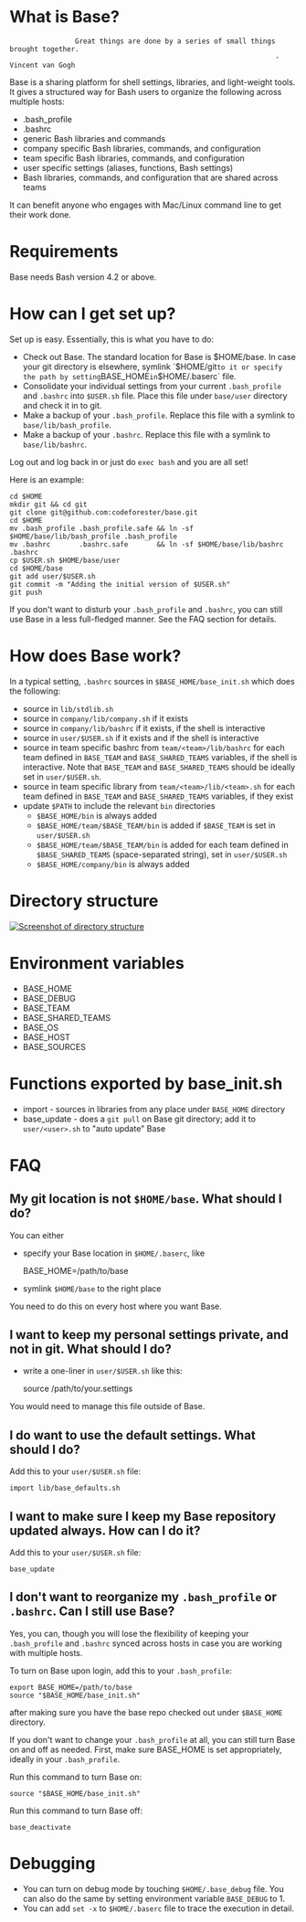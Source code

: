 # **What is Base?**

```
                Great things are done by a series of small things brought together.
                                                                 - Vincent van Gogh
```
Base is a sharing platform for shell settings, libraries, and light-weight tools. It gives a structured way for Bash users to organize the following across multiple hosts:

* .bash_profile
* .bashrc
* generic Bash libraries and commands
* company specific Bash libraries, commands, and configuration
* team specific Bash libraries, commands, and configuration
* user specific settings (aliases, functions, Bash settings)
* Bash libraries, commands, and configuration that are shared across teams

It can benefit anyone who engages with Mac/Linux command line to get their work done.

# **Requirements**

Base needs Bash version 4.2 or above.

# **How can I get set up?**

Set up is easy.  Essentially, this is what you have to do:

* Check out Base. The standard location for Base is $HOME/base.  In case your git directory is elsewhere, symlink `$HOME/git` to it or specify the path by setting `BASE_HOME` in `$HOME/.baserc` file.
* Consolidate your individual settings from your current `.bash_profile` and `.bashrc` into `$USER.sh` file.  Place this file under `base/user` directory and check it in to git.
* Make a backup of your `.bash_profile`.  Replace this file with a symlink to `base/lib/bash_profile`.
* Make a backup of your `.bashrc`.  Replace this file with a symlink to `base/lib/bashrc`.

Log out and log back in or just do `exec bash` and you are all set!

Here is an example:

    cd $HOME
    mkdir git && cd git
    git clone git@github.com:codeforester/base.git
    cd $HOME
    mv .bash_profile .bash_profile.safe && ln -sf $HOME/base/lib/bash_profile .bash_profile
    mv .bashrc       .bashrc.safe       && ln -sf $HOME/base/lib/bashrc       .bashrc
    cp $USER.sh $HOME/base/user
    cd $HOME/base
    git add user/$USER.sh
    git commit -m "Adding the initial version of $USER.sh"
    git push
    
If you don't want to disturb your `.bash_profile` and `.bashrc`, you can still use Base in a less full-fledged manner.  See the FAQ section for details.

# **How does Base work?**

In a typical setting, `.bashrc` sources in `$BASE_HOME/base_init.sh` which does the following:

* source in `lib/stdlib.sh`
* source in `company/lib/company.sh` if it exists
* source in `company/lib/bashrc` if it exists, if the shell is interactive
* source in `user/$USER.sh` if it exists and if the shell is interactive
* source in team specific bashrc from `team/<team>/lib/bashrc` for each team defined in `BASE_TEAM` and `BASE_SHARED_TEAMS` variables, if the shell is interactive.  Note that `BASE_TEAM` and `BASE_SHARED_TEAMS` should be ideally set in `user/$USER.sh`.
* source in team specific library from `team/<team>/lib/<team>.sh` for each team defined in `BASE_TEAM` and `BASE_SHARED_TEAMS` variables, if they exist
* update `$PATH` to include the relevant `bin` directories
    * `$BASE_HOME/bin` is always added
    * `$BASE_HOME/team/$BASE_TEAM/bin` is added if `$BASE_TEAM` is set in `user/$USER.sh`
    * `$BASE_HOME/team/$BASE_TEAM/bin` is added for each team defined in `$BASE_SHARED_TEAMS` (space-separated string), set in `user/$USER.sh`
    * `$BASE_HOME/company/bin` is always added

# **Directory structure**

[![Screenshot of directory structure](./docs/img/directory_structure.png)](./docs/img/directory_structure.png)

# **Environment variables**

* BASE_HOME
* BASE_DEBUG
* BASE_TEAM
* BASE_SHARED_TEAMS
* BASE_OS
* BASE_HOST
* BASE_SOURCES

# **Functions exported by base_init.sh**

* import       - sources in libraries from any place under `BASE_HOME` directory
* base_update  - does a `git pull` on Base git directory; add it to `user/<user>.sh` to "auto update" Base

# **FAQ**

## My git location is not `$HOME/base`.  What should I do?

You can either

* specify your Base location in `$HOME/.baserc`, like
      
  BASE_HOME=/path/to/base

* symlink `$HOME/base` to the right place

You need to do this on every host where you want Base.

## I want to keep my personal settings private, and not in git.  What should I do?

* write a one-liner in `user/$USER.sh` like this:

    source /path/to/your.settings

You would need to manage this file outside of Base.

## I do want to use the default settings.  What should I do?

Add this to your `user/$USER.sh` file:

    import lib/base_defaults.sh

## I want to make sure I keep my Base repository updated always.  How can I do it?

Add this to your `user/$USER.sh` file:

    base_update

## I don't want to reorganize my `.bash_profile` or `.bashrc`.  Can I still use Base?

Yes, you can, though you will lose the flexibility of keeping your `.bash_profile` and `.bashrc` synced across hosts in case you are working with multiple hosts.

To turn on Base upon login, add this to your `.bash_profile`:

    export BASE_HOME=/path/to/base
    source "$BASE_HOME/base_init.sh"

after making sure you have the base repo checked out under `$BASE_HOME` directory.

If you don't want to change your `.bash_profile` at all, you can still turn Base on and off as needed. First, make sure BASE_HOME is set appropriately, ideally in your `.bash_profile`.

Run this command to turn Base on:

    source "$BASE_HOME/base_init.sh"

Run this command to turn Base off:

    base_deactivate

# **Debugging**

* You can turn on debug mode by touching `$HOME/.base_debug` file.  You can also do the same by setting environment variable `BASE_DEBUG` to 1.
* You can add `set -x` to `$HOME/.baserc` file to trace the execution in detail.
